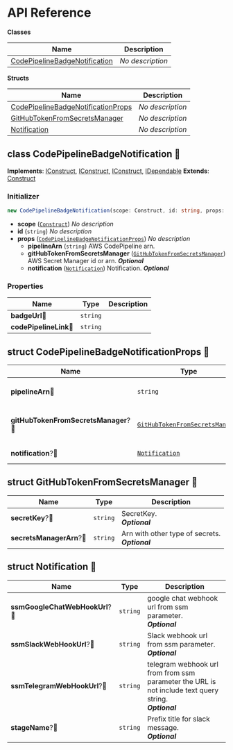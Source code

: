 # API Reference

**Classes**

Name|Description
----|-----------
[CodePipelineBadgeNotification](#cdk-pipeline-status-codepipelinebadgenotification)|*No description*


**Structs**

Name|Description
----|-----------
[CodePipelineBadgeNotificationProps](#cdk-pipeline-status-codepipelinebadgenotificationprops)|*No description*
[GitHubTokenFromSecretsManager](#cdk-pipeline-status-githubtokenfromsecretsmanager)|*No description*
[Notification](#cdk-pipeline-status-notification)|*No description*



## class CodePipelineBadgeNotification 🔹 <a id="cdk-pipeline-status-codepipelinebadgenotification"></a>



__Implements__: [IConstruct](#constructs-iconstruct), [IConstruct](#aws-cdk-core-iconstruct), [IConstruct](#constructs-iconstruct), [IDependable](#aws-cdk-core-idependable)
__Extends__: [Construct](#aws-cdk-core-construct)

### Initializer




```ts
new CodePipelineBadgeNotification(scope: Construct, id: string, props: CodePipelineBadgeNotificationProps)
```

* **scope** (<code>[Construct](#aws-cdk-core-construct)</code>)  *No description*
* **id** (<code>string</code>)  *No description*
* **props** (<code>[CodePipelineBadgeNotificationProps](#cdk-pipeline-status-codepipelinebadgenotificationprops)</code>)  *No description*
  * **pipelineArn** (<code>string</code>)  AWS CodePipeline arn. 
  * **gitHubTokenFromSecretsManager** (<code>[GitHubTokenFromSecretsManager](#cdk-pipeline-status-githubtokenfromsecretsmanager)</code>)  AWS Secret Manager id or arn. __*Optional*__
  * **notification** (<code>[Notification](#cdk-pipeline-status-notification)</code>)  Notification. __*Optional*__



### Properties


Name | Type | Description 
-----|------|-------------
**badgeUrl**🔹 | <code>string</code> | <span></span>
**codePipelineLink**🔹 | <code>string</code> | <span></span>



## struct CodePipelineBadgeNotificationProps 🔹 <a id="cdk-pipeline-status-codepipelinebadgenotificationprops"></a>






Name | Type | Description 
-----|------|-------------
**pipelineArn**🔹 | <code>string</code> | AWS CodePipeline arn.
**gitHubTokenFromSecretsManager**?🔹 | <code>[GitHubTokenFromSecretsManager](#cdk-pipeline-status-githubtokenfromsecretsmanager)</code> | AWS Secret Manager id or arn.<br/>__*Optional*__
**notification**?🔹 | <code>[Notification](#cdk-pipeline-status-notification)</code> | Notification.<br/>__*Optional*__



## struct GitHubTokenFromSecretsManager 🔹 <a id="cdk-pipeline-status-githubtokenfromsecretsmanager"></a>






Name | Type | Description 
-----|------|-------------
**secretKey**?🔹 | <code>string</code> | SecretKey.<br/>__*Optional*__
**secretsManagerArn**?🔹 | <code>string</code> | Arn with other type of secrets.<br/>__*Optional*__



## struct Notification 🔹 <a id="cdk-pipeline-status-notification"></a>






Name | Type | Description 
-----|------|-------------
**ssmGoogleChatWebHookUrl**?🔹 | <code>string</code> | google chat webhook url from ssm parameter.<br/>__*Optional*__
**ssmSlackWebHookUrl**?🔹 | <code>string</code> | Slack webhook url from ssm parameter.<br/>__*Optional*__
**ssmTelegramWebHookUrl**?🔹 | <code>string</code> | telegram webhook url from from ssm parameter the URL is not include text query string.<br/>__*Optional*__
**stageName**?🔹 | <code>string</code> | Prefix title for slack message.<br/>__*Optional*__



